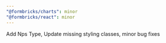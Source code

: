 ```yaml
---
"@formbricks/charts": minor
"@formbricks/react": minor
---
```


Add Nps Type, Update missing styling classes, minor bug fixes
